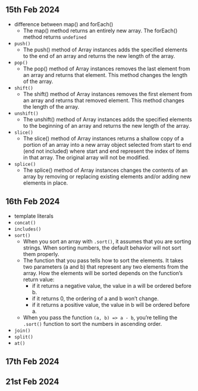 ## 15th Feb 2024

- difference between map() and forEach()
  - The map() method returns an entirely new array. The forEach() method returns `undefined`
- `push()`
  - The push() method of Array instances adds the specified elements to the end of an array and returns the new length of the array.
- `pop()`
  - The pop() method of Array instances removes the last element from an array and returns that element. This method changes the length of the array.
- `shift()`
  - The shift() method of Array instances removes the first element from an array and returns that removed element. This method changes the length of the array.
- `unshift()`
  - The unshift() method of Array instances adds the specified elements to the beginning of an array and returns the new length of the array.
- `slice()`
  - The slice() method of Array instances returns a shallow copy of a portion of an array into a new array object selected from start to end (end not included) where start and end represent the index of items in that array. The original array will not be modified.
- `splice()`
  - The splice() method of Array instances changes the contents of an array by removing or replacing existing elements and/or adding new elements in place.

## 16th Feb 2024

- template literals
- `concat()`
- `includes()`
- `sort()`
  - When you sort an array with `.sort()`, it assumes that you are sorting strings. When sorting numbers, the default behavior will not sort them properly.
  - The function that you pass tells how to sort the elements. It takes two parameters (a and b) that represent any two elements from the array. How the elements will be sorted depends on the function’s return value:
    - if it returns a negative value, the value in a will be ordered before b.
    - if it returns 0, the ordering of a and b won’t change.
    - if it returns a positive value, the value in b will be ordered before a.
  - When you pass the function `(a, b) => a - b`, you’re telling the `.sort()` function to sort the numbers in ascending order.
- `join()`
- `split()`
- `at()`

## 17th Feb 2024

## 21st Feb 2024
